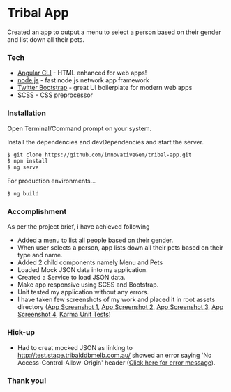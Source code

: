 # Tribal App

Created an app to output a menu to select a person based on their gender and list down all their pets.

### Tech

* [Angular CLI](https://cli.angular.io/) - HTML enhanced for web apps!
* [node.js](https://nodejs.org/en/) - fast node.js network app framework
* [Twitter Bootstrap](https://v4-alpha.getbootstrap.com/getting-started/download/) - great UI boilerplate for modern web apps
* [SCSS](http://sass-lang.com/install) - CSS preprocessor 

### Installation

Open Terminal/Command prompt on your system.

Install the dependencies and devDependencies and start the server.

```sh
$ git clone https://github.com/innovativeGem/tribal-app.git
$ npm install
$ ng serve
```

For production environments...

```sh
$ ng build
```


### Accomplishment

As per the project brief, i have achieved following 
- Added a menu to list all people based on their gender.
- When user selects a person, app lists down all their pets based on their type and name.
- Added 2 child components namely Menu and Pets
- Loaded Mock JSON data into my application.
- Created a Service to load JSON data.
- Make app responsive using SCSS and Bootstrap.
- Unit tested my application without any errors.
- I have taken few screenshots of my work and placed it in root assets directory
 ([App Screenshot 1](../../blob/master/src/assets/tribal-app-screenshot-1.png), [App Screenshot 2](../../blob/master/src/assets/tribal-app-screenshot-2.png), [App Screenshot 3](../../blob/master/src/assets/tribal-app-screenshot-3.png), [App Screenshot 4](../../blob/master/src/assets/tribal-app-screenshot-4.png), [Karma Unit Tests](../../blob/master/src/assets/tribal-test-screenshot.png))

### Hick-up
- Had to creat mocked JSON as linking to http://test.stage.tribalddbmelb.com.au/  showed an error saying 'No Access-Control-Allow-Origin' header ([Click here for error message](../../blob/master/src/assets/error-json.png)).
### Thank you!
 